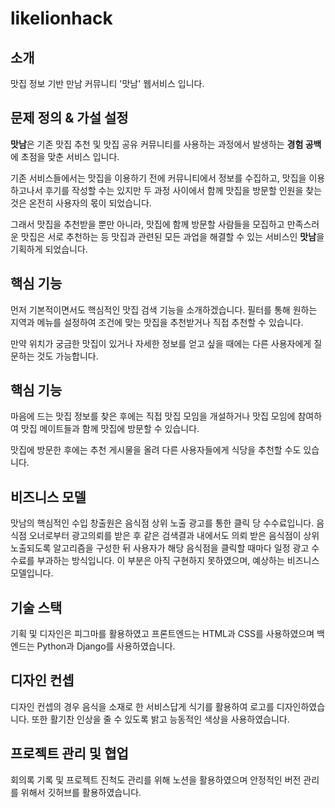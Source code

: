 # likelionhack

## 소개
맛집 정보 기반 만남 커뮤니티 '맛남' 웹서비스 입니다.

## 문제 정의 & 가설 설정

 **맛남**은 기존 맛집 추천 및 맛집 공유 커뮤니티를 사용하는 과정에서 발생하는 **경험 공백**에 초점을 맞춘 서비스 입니다.

 기존 서비스들에서는 맛집을 이용하기 전에 커뮤니티에서 정보를 수집하고, 맛집을 이용하고나서 후기를 작성할 수는 있지만 두 과정 사이에서 함께 맛집을 방문할 인원을 찾는 것은 온전히 사용자의 몫이 되었습니다.

 그래서 맛집을 추천받을 뿐만 아니라, 맛집에 함께 방문할 사람들을 모집하고 만족스러운 맛집은 서로 추천하는 등 맛집과 관련된 모든 과업을 해결할 수 있는 서비스인 **맛남**을 기획하게 되었습니다.


## 핵심 기능

먼저 기본적이면서도 핵심적인 맛집 검색 기능을 소개하겠습니다. 필터를 통해 원하는 지역과 메뉴를 설정하여 조건에 맞는 맛집을 추천받거나 직접 추천할 수 있습니다.

만약 위치가 궁금한 맛집이 있거나 자세한 정보를 얻고 싶을 때에는 다른 사용자에게 질문하는 것도 가능합니다.


## 핵심 기능

마음에 드는 맛집 정보를 찾은 후에는 직접 맛집 모임을 개설하거나 맛집 모임에 참여하여 맛집 메이트들과 함께 맛집에 방문할 수 있습니다.

맛집에 방문한 후에는 추천 게시물을 올려 다른 사용자들에게 식당을 추천할 수도 있습니다.


## 비즈니스 모델

맛남의 핵심적인 수입 창출원은 음식점 상위 노출 광고를 통한 클릭 당 수수료입니다. 음식점 오너로부터 광고의뢰를 받은 후 같은 검색결과 내에서도 의뢰 받은 음식점이 상위 노출되도록 알고리즘을 구성한 뒤 사용자가 해당 음식점을 클릭할 때마다 일정 광고 수수료를 부과하는 방식입니다.
이 부분은 아직 구현하지 못하였으며, 예상하는 비즈니스 모델입니다.

## 기술 스택

기획 및 디자인은 피그마를 활용하였고 프론트엔드는 HTML과 CSS를 사용하였으며 백엔드는 Python과 Django를 사용하였습니다.


## 디자인 컨셉

디자인 컨셉의 경우 음식을 소재로 한 서비스답게 식기를 활용하여 로고를 디자인하였습니다. 또한 활기찬 인상을 줄 수 있도록 밝고 능동적인 색상을 사용하였습니다.


## 프로젝트 관리 및 협업

회의록 기록 및 프로젝트 진척도 관리를 위해 노션을 활용하였으며 안정적인 버전 관리를 위해서 깃허브를 활용하였습니다.
